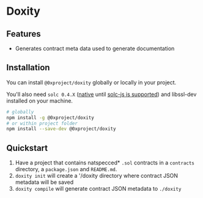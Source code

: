 # Doxity

## Features

* Generates contract meta data used to generate documentation


## Installation

You can install `@0xproject/doxity` globally or locally in your project.

You'll also need `solc 0.4.X` ([native](http://solidity.readthedocs.io/en/develop/installing-solidity.html#binary-packages) until [solc-js is supported](https://github.com/ethereum/solc-js/issues/70)) and libssl-dev installed on your machine.

```bash
# globally
npm install -g @0xproject/doxity
# or within project folder
npm install --save-dev @0xproject/doxity
```

## Quickstart

1. Have a project that contains natspecced* `.sol` contracts in a `contracts` directory, a `package.json` and `README.md`.
1. `doxity init` will create a '/doxity directory where contract JSON metadata will be saved
1. `doxity compile` will generate contract JSON metadata to `./doxity`

